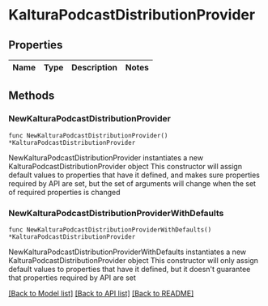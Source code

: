 # KalturaPodcastDistributionProvider

## Properties

Name | Type | Description | Notes
------------ | ------------- | ------------- | -------------

## Methods

### NewKalturaPodcastDistributionProvider

`func NewKalturaPodcastDistributionProvider() *KalturaPodcastDistributionProvider`

NewKalturaPodcastDistributionProvider instantiates a new KalturaPodcastDistributionProvider object
This constructor will assign default values to properties that have it defined,
and makes sure properties required by API are set, but the set of arguments
will change when the set of required properties is changed

### NewKalturaPodcastDistributionProviderWithDefaults

`func NewKalturaPodcastDistributionProviderWithDefaults() *KalturaPodcastDistributionProvider`

NewKalturaPodcastDistributionProviderWithDefaults instantiates a new KalturaPodcastDistributionProvider object
This constructor will only assign default values to properties that have it defined,
but it doesn't guarantee that properties required by API are set


[[Back to Model list]](../README.md#documentation-for-models) [[Back to API list]](../README.md#documentation-for-api-endpoints) [[Back to README]](../README.md)


